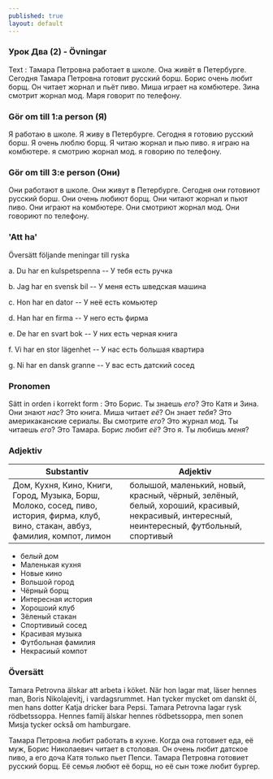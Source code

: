 ```yaml
---
published: true
layout: default
---
```


### Урок Два (2) - Övningar
Text :
Тамара Петровна работает в школе. Она живёт в Петербурге. 
Сегодня Тамара Петровна готовит русский борш. Борис очень любит борщ. Он читает жорнал и пьёт пиво. 
Миша играет на комбютере. Зина смотрит жорнал мод. Маря говорит по телефону.

### Gör om till 1:a person (Я)

Я работаю в школе. Я живу в Петербурге. 
Сегодня я готовию русский борш. Я очень люблю борщ. Я читаю жорнал и пью пиво. 
я играю на комбютере. я смотрию жорнал мод. я говорию по телефону.

### Gör om till 3:e person (Они)

Они работают в школе. Они живут в Петербурге. 
Сегодня они готовиют русский борш. Они очень любиют борщ. Они читают жорнал и пьют пиво. 
Они играют на комбютере. Они смотриют жорнал мод. Они говориют по телефону.

### 'Att ha'

Översätt följande meningar till ryska

a. Du har en kulspetspenna -- У тебя есть ручка

b. Jag har en svensk bil -- У меня есть шведская машина

c. Hon har en dator -- У неё есть комьютер

d. Han har en firma -- У него есть фирма

e. De har en svart bok -- У них есть черная книга

f. Vi har en stor lägenhet -- У нас есть большая квартира

g. Ni har en dansk granne -- У вас есть датский сосед

### Pronomen

Sätt in orden i korrekt form : Это Борис. Ты знаешь *его*? Это Катя и Зина. Они знают *нас*? 
Это книга. Миша читает *её*? Он знает *тебя*? Это америкаканские сериалы. Вы смотрите *его*?
 Это журнал мод. Ты читаешь *его*? Это Тамара. Борис любит *её*? Это я. Ты любишь *меня*? 

### Adjektiv

| Substantiv | Adjektiv | 
| --- | --- | 
| Дом, Кухня, Кино, Книги, Город, Музыка, Борш, Молоко, сосед, пиво, история, фирма, клуб, вино, стакан, авбуз, фамилия, компот, лимон | болышой, маленький, новый, красный, чёрный, зелёный, белый, хороший, красивый, некрасивый, интересный, неинтересный, футбольный, спортивый |  


- белый дом
- Маленькая кухня
- Новые кино
- Вольшой город
- Чёрный борщ
- Интересная история
- Хорошоий клуб
- Зёленый стакан
- Спортивиый сосед
- Красивая музыка
- Футбольная фамилия 
- Некрасиый компот


### Översätt

Tamara Petrovna älskar att arbeta i köket. När hon lagar mat, läser hennes man, Boris Nikolajevitj, i vardagsrummet.
Han tycker mycket om danskt öl, men hans dotter Katja dricker bara Pepsi. Tamara Petrovna lagar rysk rödbetssoppa. Hennes familj älskar hennes rödbetssoppa, men sonen Mиsja tycker också om hamburgare.

Тамара Петровна любит работать в кухне. Когда она готовиет еда, её муж, Борис Николаевич читает в столовая.
Он очень любит датское пиво, а его доча Катя только пьет Пепси. Тамара Петровна готовиет русский борщ. Её семья любют её борщ, но её сын тоже любит бургер.   


